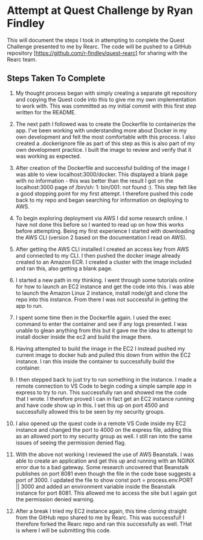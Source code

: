 # Attempt at Quest Challenge by Ryan Findley

This will document the steps I took in attempting to complete the Quest Challenge presented to me by Rearc. The code will be pushed to a GitHub repository [https://github.com/r-findley/quest-rearc] for sharing with the Rearc team.

## Steps Taken To Complete

1. My thought process began with simply creating a separate git repository and copying the Quest code into this to give me my own implementation to work with. This was committed as my initial commit with this first step written for the README.

2. The next path I followed was to create the Dockerfile to containerize the app. I've been working with understanding more about Docker in my own development and felt the most comfortable with this process. I also created a .dockerignore file as part of this step as this is also part of my own development practice. I built the image to review and verify that it was working as expected.

3. After creation of the Dockerfile and successful building of the image I was able to view localhost:3000/docker. This displayed a blank page with no information - this was better than the result I got on the localhost:3000 page of /bin/sh: 1: bin/001: not found :). This step felt like a good stopping point for my first attempt. I therefore pushed this code back to my repo and began searching for information on deploying to AWS.

4. To begin exploring deployment via AWS I did some research online. I have not done this before so I wanted to read up on how this works before attempting. Being my first experience I started with downloading the AWS CLI (version 2 based on the documentation I read on AWS).

5. After getting the AWS CLI installed I created an access key from AWS and connected to my CLI. I then pushed the docker image already created to an Amazon ECR. I created a cluster with the image included and ran this, also getting a blank page.

6. I started a new path in my thinking. I went through some tutorials online for how to launch an EC2 instance and get the code into this. I was able to launch the Amazon Linux 2 instance, install node/git and clone the repo into this instance. From there I was not successful in getting the app to run.

7. I spent some time then in the Dockerfile again. I used the exec command to enter the container and see if any logs presented. I was unable to glean anything from this but it gave me the idea to attempt to install docker inside the ec2 and build the image there.

8. Having attempted to build the  image in the EC2 I instead pushed my current image to docker hub and pulled this down from within the EC2 instance. I ran this inside the container to successfully build the container.

9. I then stepped back to just try to run something in the instance. I made a remote connection to VS Code to begin coding a simple sample app in express to try to run. This successfully ran and showed me the code that I wrote. I therefore proved I can in fact get an EC2 instance running and have code show up in this. I set this up on port 4500 and successfully allowed this to be seen by my security groups.

10. I also opened up the quest code in a remote VS Code inside my EC2 instance and changed the port to 4000 on the express file, adding this as an allowed port to my security group as well. I still ran into the same issues of seeing the permission denied flag.

11. With the above not working I reviewed the use of AWS Beanstalk. I was able to create an application and get this up and running with an NGINX error due to a bad gateway. Some research uncovered that Beanstalk publishes on port 8081 even though the file in the code base suggests a port of 3000. I updated the file to show const port = process.env.PORT || 3000 and added an environment variable inside the Beanstalk instance for port 8081. This allowed me to access the site but I again got the permission denied warning.

12. After a break I tried my EC2 instance again, this time cloning straight from the GitHub repo shared to me by Rearc. This was successful! I therefore forked the Rearc repo and ran this successfully as well. THat is where I will be submitting this code.
